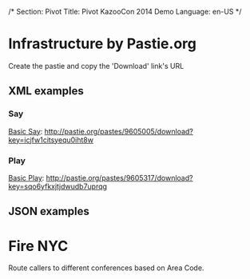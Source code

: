 /*
Section: Pivot
Title: Pivot KazooCon 2014 Demo
Language: en-US
*/

# Infrastructure by Pastie.org

Create the pastie and copy the 'Download' link's URL

## XML examples

### Say

[Basic Say](http://pastie.org/private/icjfw1citsyequ0iht8w): http://pastie.org/pastes/9605005/download?key=icjfw1citsyequ0iht8w

### Play

[Basic Play](http://pastie.org/private/sqo6yfkxjtjdwudb7uprqg): http://pastie.org/pastes/9605317/download?key=sqo6yfkxjtjdwudb7uprqg

## JSON examples

# Fire NYC

Route callers to different conferences based on Area Code.
